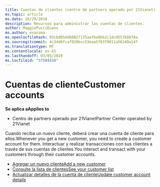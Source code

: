 ```yaml
---
title: Cuentas de clientes (centro de partners operado por 21Vianet)
ms.topic: article
ms.date: 10/29/2018
description: Recursos para administrar las cuentas de clientes.
author: MaggiePucciEvans
ms.author: evansma
ms.openlocfilehash: 93cbd054db0827135aaf6e8bb2c1dcd55768b78a
ms.sourcegitcommit: 4c34d6fcaf020bcc53eaa5f0379011a56149a14f
ms.translationtype: MT
ms.contentlocale: es-ES
ms.lasthandoff: 03/05/2019
ms.locfileid: "57584438"
---
```

# <a name="customer-accounts"></a><span data-ttu-id="7048a-103">Cuentas de cliente</span><span class="sxs-lookup"><span data-stu-id="7048a-103">Customer accounts</span></span>

<span data-ttu-id="7048a-104">**Se aplica a**</span><span class="sxs-lookup"><span data-stu-id="7048a-104">**Applies to**</span></span>

-   <span data-ttu-id="7048a-105">Centro de partners operado por 21Vianet</span><span class="sxs-lookup"><span data-stu-id="7048a-105">Partner Center operated by 21Vianet</span></span>

<span data-ttu-id="7048a-106">Cuando reciba un nuevo cliente, deberá crear una cuenta de cliente para ellos.</span><span class="sxs-lookup"><span data-stu-id="7048a-106">Whenever you get a new customer, you need to create a customer account for them.</span></span> <span data-ttu-id="7048a-107">Interactuar y realizar transacciones con sus clientes a través de sus cuentas de clientes.</span><span class="sxs-lookup"><span data-stu-id="7048a-107">You interact and transact with your customers through their customer accounts.</span></span> 

-   [<span data-ttu-id="7048a-108">Agregar un nuevo cliente</span><span class="sxs-lookup"><span data-stu-id="7048a-108">Add a new customer</span></span>](add-a-new-customer.md)
-   [<span data-ttu-id="7048a-109">Consulte la lista de clientes</span><span class="sxs-lookup"><span data-stu-id="7048a-109">See your customer list</span></span>](see-your-customer-list.md)
-   [<span data-ttu-id="7048a-110">Actualizar detalles de la cuenta de cliente</span><span class="sxs-lookup"><span data-stu-id="7048a-110">Update customer account details</span></span>](update-customer-account-info.md)

 

 




